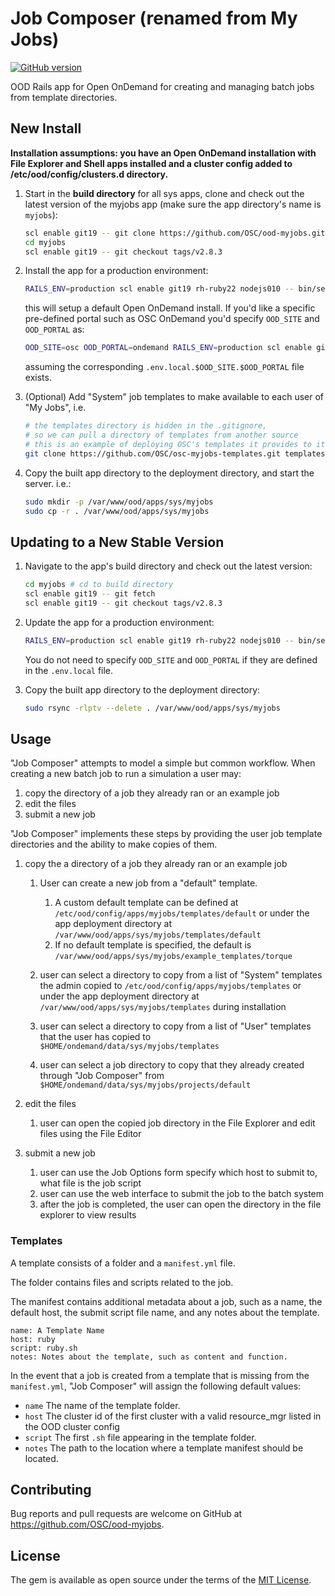 # Job Composer (renamed from My Jobs)

[![GitHub version](https://badge.fury.io/gh/OSC%2Food-myjobs.svg)](https://badge.fury.io/gh/OSC%2Food-myjobs)

OOD Rails app for Open OnDemand for creating and managing batch jobs from template directories.

## New Install

**Installation assumptions: you have an Open OnDemand installation with File
Explorer and Shell apps installed and a cluster config added to
/etc/ood/config/clusters.d directory.**

1. Start in the **build directory** for all sys apps, clone and check out the
   latest version of the myjobs app (make sure the app directory's name is
   `myjobs`):

    ```sh
    scl enable git19 -- git clone https://github.com/OSC/ood-myjobs.git myjobs
    cd myjobs
    scl enable git19 -- git checkout tags/v2.8.3
    ```

2. Install the app for a production environment:

    ```sh
    RAILS_ENV=production scl enable git19 rh-ruby22 nodejs010 -- bin/setup
    ```

    this will setup a default Open OnDemand install. If you'd like a specific
    pre-defined portal such as OSC OnDemand you'd specify `OOD_SITE` and
    `OOD_PORTAL` as:

    ```sh
    OOD_SITE=osc OOD_PORTAL=ondemand RAILS_ENV=production scl enable git19 rh-ruby22 nodejs010 -- bin/setup
    ```

    assuming the corresponding `.env.local.$OOD_SITE.$OOD_PORTAL` file exists.

3. (Optional) Add "System" job templates to make available to each user of "My
   Jobs", i.e.

    ```sh
    # the templates directory is hidden in the .gitignore,
    # so we can pull a directory of templates from another source
    # this is an example of deploying OSC's templates it provides to its users
    git clone https://github.com/OSC/osc-myjobs-templates.git templates
    ```

4. Copy the built app directory to the deployment directory, and start the
   server. i.e.:

    ```sh
    sudo mkdir -p /var/www/ood/apps/sys/myjobs
    sudo cp -r . /var/www/ood/apps/sys/myjobs
    ```

## Updating to a New Stable Version

1. Navigate to the app's build directory and check out the latest version:

    ```sh
    cd myjobs # cd to build directory
    scl enable git19 -- git fetch
    scl enable git19 -- git checkout tags/v2.8.3
    ```

2. Update the app for a production environment:

    ```sh
    RAILS_ENV=production scl enable git19 rh-ruby22 nodejs010 -- bin/setup
    ```

    You do not need to specify `OOD_SITE` and `OOD_PORTAL` if they are defined
    in the `.env.local` file.

3. Copy the built app directory to the deployment directory:

    ```sh
    sudo rsync -rlptv --delete . /var/www/ood/apps/sys/myjobs
    ```

## Usage

"Job Composer" attempts to model a simple but common workflow. When creating a new batch job to run a simulation a user may:

1. copy the directory of a job they already ran or an example job
2. edit the files
3. submit a new job

"Job Composer" implements these steps by providing the user job template directories and the ability to make copies of them.

1. copy the a directory of a job they already ran or an example job

    1. User can create a new job from a "default" template.

        1. A custom default template can be defined at `/etc/ood/config/apps/myjobs/templates/default` or under the app deployment directory at `/var/www/ood/apps/sys/myjobs/templates/default`
        2. If no default template is specified, the default is `/var/www/ood/apps/sys/myjobs/example_templates/torque`

    2. user can select a directory to copy from a list of "System" templates the admin copied to `/etc/ood/config/apps/myjobs/templates` or under the app deployment directory at `/var/www/ood/apps/sys/myjobs/templates` during installation
    3. user can select a directory to copy from a list of "User" templates that the user has copied to `$HOME/ondemand/data/sys/myjobs/templates`
    4. user can select a job directory to copy that they already created through "Job Composer" from `$HOME/ondemand/data/sys/myjobs/projects/default`

2. edit the files
    1. user can open the copied job directory in the File Explorer and edit files using the File Editor

3. submit a new job
    1. user can use the Job Options form specify which host to submit to, what file is the job script
    2. user can use the web interface to submit the job to the batch system
    3. after the job is completed, the user can open the directory in the file explorer to view results

### Templates

A template consists of a folder and a `manifest.yml` file.

The folder contains files and scripts related to the job.

The manifest contains additional metadata about a job, such as a name, the default host, the submit script file name, and any notes about the template.

```
name: A Template Name
host: ruby
script: ruby.sh
notes: Notes about the template, such as content and function.
```

In the event that a job is created from a template that is missing from the `manifest.yml`, "Job Composer" will assign the following default values:

* `name` The name of the template folder.
* `host` The cluster id of the first cluster with a valid resource_mgr listed in the OOD cluster config
* `script` The first `.sh` file appearing in the template folder.
* `notes` The path to the location where a template manifest should be located.

## Contributing

Bug reports and pull requests are welcome on GitHub at
https://github.com/OSC/ood-myjobs.

## License

The gem is available as open source under the terms of the [MIT
License](http://opensource.org/licenses/MIT).
